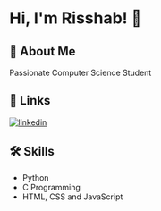 
# Hi, I'm Risshab! 👋


## 🚀 About Me
Passionate Computer Science Student


## 🔗 Links
[![linkedin](https://img.shields.io/badge/linkedin-0A66C2?style=for-the-badge&logo=linkedin&logoColor=white)](www.linkedin.com/in/risshab-srinivas-ramesh-7b614a290)



## 🛠 Skills
- Python
- C Programming
- HTML, CSS and JavaScript

